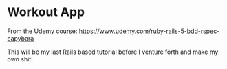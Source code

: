# Workout App

From the Udemy course: https://www.udemy.com/ruby-rails-5-bdd-rspec-capybara

This will be my last Rails based tutorial before I venture forth and make my own shit!
